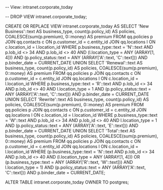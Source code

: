 -- View: intranet.corporate_today

-- DROP VIEW intranet.corporate_today;

CREATE OR REPLACE VIEW intranet.corporate_today
 AS
 SELECT 'New Business'::text AS business_type,
    count(p.policy_id) AS policies,
    COALESCE(sum(p.premium), 0::money) AS premium
   FROM qq.policies p
     JOIN qq.contacts c ON p.customer_id = c.entity_id
     JOIN qq.locations l ON c.location_id = l.location_id
  WHERE p.business_type::text = 'N'::text AND p.lob_id <> 34 AND p.lob_id <> 40 AND (l.location_type = ANY (ARRAY[1, 4])) AND (p.policy_status::text = ANY (ARRAY['A'::text, 'C'::text])) AND p.binder_date = CURRENT_DATE
UNION
 SELECT 'Renewal'::text AS business_type,
    count(p.policy_id) AS policies,
    COALESCE(sum(p.premium), 0::money) AS premium
   FROM qq.policies p
     JOIN qq.contacts c ON p.customer_id = c.entity_id
     JOIN qq.locations l ON c.location_id = l.location_id
  WHERE p.business_type::text = 'R'::text AND p.lob_id <> 34 AND p.lob_id <> 40 AND l.location_type = 1 AND (p.policy_status::text = ANY (ARRAY['A'::text, 'C'::text])) AND p.binder_date = CURRENT_DATE
UNION
 SELECT 'Rewrite'::text AS business_type,
    count(p.policy_id) AS policies,
    COALESCE(sum(p.premium), 0::money) AS premium
   FROM qq.policies p
     JOIN qq.contacts c ON p.customer_id = c.entity_id
     JOIN qq.locations l ON c.location_id = l.location_id
  WHERE p.business_type::text = 'W'::text AND p.lob_id <> 34 AND p.lob_id <> 40 AND l.location_type = 1 AND (p.policy_status::text = ANY (ARRAY['A'::text, 'E'::text])) AND p.binder_date = CURRENT_DATE
UNION
 SELECT 'Total'::text AS business_type,
    count(p.policy_id) AS policies,
    COALESCE(sum(p.premium), 0::money) AS premium
   FROM qq.policies p
     JOIN qq.contacts c ON p.customer_id = c.entity_id
     JOIN qq.locations l ON c.location_id = l.location_id
  WHERE (p.business_type::text = 'N'::text AND p.lob_id <> 34 AND p.lob_id <> 40 AND (l.location_type = ANY (ARRAY[1, 4])) OR (p.business_type::text = ANY (ARRAY['R'::text, 'W'::text])) AND l.location_type = 1) AND (p.policy_status::text = ANY (ARRAY['A'::text, 'C'::text])) AND p.binder_date = CURRENT_DATE;

ALTER TABLE intranet.corporate_today
    OWNER TO postgres;
